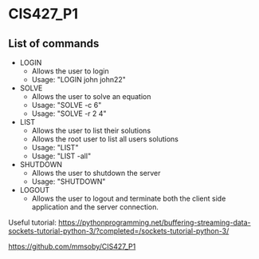# CIS427_P1

## List of commands
- LOGIN
    - Allows the user to login
    - Usage: "LOGIN john john22"
- SOLVE
    - Allows the user to solve an equation
    - Usage: "SOLVE -c 6"
    - Usage: "SOLVE -r 2 4"
- LIST
    - Allows the user to list their solutions
    - Allows the root user to list all users solutions
    - Usage: "LIST"
    - Usage: "LIST -all"
- SHUTDOWN
    - Allows the user to shutdown the server
    - Usage: "SHUTDOWN"
- LOGOUT
    - Allows the user to logout and terminate both the client side application and the server connection.




Useful tutorial: https://pythonprogramming.net/buffering-streaming-data-sockets-tutorial-python-3/?completed=/sockets-tutorial-python-3/

https://github.com/mmsoby/CIS427_P1